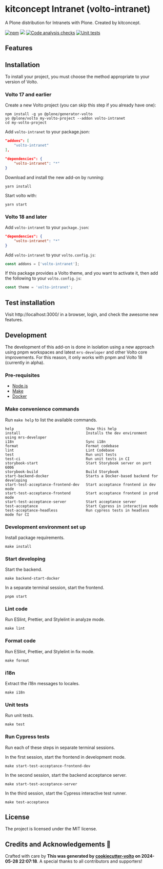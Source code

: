 # kitconcept Intranet (volto-intranet)

A Plone distribution for Intranets with Plone. Created by kitconcept.

[![npm](https://img.shields.io/npm/v/volto-intranet)](https://www.npmjs.com/package/volto-intranet)
[![](https://img.shields.io/badge/-Storybook-ff4785?logo=Storybook&logoColor=white&style=flat-square)](https://kitconcept.github.io/volto-intranet/)
[![Code analysis checks](https://github.com/kitconcept/volto-intranet/actions/workflows/code.yml/badge.svg)](https://github.com/kitconcept/volto-intranet/actions/workflows/code.yml)
[![Unit tests](https://github.com/kitconcept/volto-intranet/actions/workflows/unit.yml/badge.svg)](https://github.com/kitconcept/volto-intranet/actions/workflows/unit.yml)

## Features

<!-- List your awesome features here -->

## Installation

To install your project, you must choose the method appropriate to your version of Volto.


### Volto 17 and earlier

Create a new Volto project (you can skip this step if you already have one):

```
npm install -g yo @plone/generator-volto
yo @plone/volto my-volto-project --addon volto-intranet
cd my-volto-project
```

Add `volto-intranet` to your package.json:

```JSON
"addons": [
    "volto-intranet"
],

"dependencies": {
    "volto-intranet": "*"
}
```

Download and install the new add-on by running:

```
yarn install
```

Start volto with:

```
yarn start
```

### Volto 18 and later

Add `volto-intranet` to your `package.json`:

```json
"dependencies": {
    "volto-intranet": "*"
}
```

Add `volto-intranet` to your `volto.config.js`:

```javascript
const addons = ['volto-intranet'];
```

If this package provides a Volto theme, and you want to activate it, then add the following to your `volto.config.js`:

```javascript
const theme = 'volto-intranet';
```

## Test installation

Visit http://localhost:3000/ in a browser, login, and check the awesome new features.


## Development

The development of this add-on is done in isolation using a new approach using pnpm workspaces and latest `mrs-developer` and other Volto core improvements.
For this reason, it only works with pnpm and Volto 18 (currently in alpha).


### Pre-requisites

-   [Node.js](https://6.docs.plone.org/install/create-project.html#node-js)
-   [Make](https://6.docs.plone.org/install/create-project.html#make)
-   [Docker](https://6.docs.plone.org/install/create-project.html#docker)


### Make convenience commands

Run `make help` to list the available commands.

```text
help                                 Show this help
install                              Installs the dev environment using mrs-developer
i18n                                 Sync i18n
format                               Format codebase
lint                                 Lint Codebase
test                                 Run unit tests
test-ci                              Run unit tests in CI
storybook-start                      Start Storybook server on port 6006
storybook-build                      Build Storybook
start-backend-docker                 Starts a Docker-based backend for developing
start-test-acceptance-frontend-dev   Start acceptance frontend in dev mode
start-test-acceptance-frontend       Start acceptance frontend in prod mode
start-test-acceptance-server         Start acceptance server
test-acceptance                      Start Cypress in interactive mode
test-acceptance-headless             Run cypress tests in headless mode for CI
```

### Development environment set up

Install package requirements.

```shell
make install
```

### Start developing

Start the backend.

```shell
make backend-start-docker
```

In a separate terminal session, start the frontend.

```shell
pnpm start
```

### Lint code

Run ESlint, Prettier, and Stylelint in analyze mode.

```shell
make lint
```

### Format code

Run ESlint, Prettier, and Stylelint in fix mode.

```shell
make format
```

### i18n

Extract the i18n messages to locales.

```shell
make i18n
```

### Unit tests

Run unit tests.

```shell
make test
```

### Run Cypress tests

Run each of these steps in separate terminal sessions.

In the first session, start the frontend in development mode.

```shell
make start-test-acceptance-frontend-dev
```

In the second session, start the backend acceptance server.

```shell
make start-test-acceptance-server
```

In the third session, start the Cypress interactive test runner.

```shell
make test-acceptance
```

## License

The project is licensed under the MIT license.

## Credits and Acknowledgements 🙏

Crafted with care by **This was generated by [cookiecutter-volto](https://github.com/plone/cookiecutter-volto/frontend_addon) on 2024-05-28 22:07:18**. A special thanks to all contributors and supporters!
